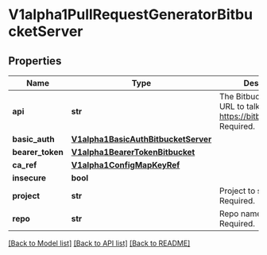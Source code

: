 # V1alpha1PullRequestGeneratorBitbucketServer

## Properties
Name | Type | Description | Notes
------------ | ------------- | ------------- | -------------
**api** | **str** | The Bitbucket REST API URL to talk to e.g. https://bitbucket.org/rest Required. | [optional] 
**basic_auth** | [**V1alpha1BasicAuthBitbucketServer**](V1alpha1BasicAuthBitbucketServer.md) |  | [optional] 
**bearer_token** | [**V1alpha1BearerTokenBitbucket**](V1alpha1BearerTokenBitbucket.md) |  | [optional] 
**ca_ref** | [**V1alpha1ConfigMapKeyRef**](V1alpha1ConfigMapKeyRef.md) |  | [optional] 
**insecure** | **bool** |  | [optional] 
**project** | **str** | Project to scan. Required. | [optional] 
**repo** | **str** | Repo name to scan. Required. | [optional] 

[[Back to Model list]](../README.md#documentation-for-models) [[Back to API list]](../README.md#documentation-for-api-endpoints) [[Back to README]](../README.md)


